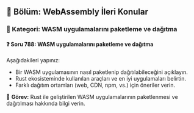 ## 📘 Bölüm: WebAssembly İleri Konular  
### 🔹 Kategori: WASM uygulamalarını paketleme ve dağıtma  
#### ❓ Soru 788: WASM uygulamalarını paketleme ve dağıtma

Aşağıdakileri yapınız:

- Bir WASM uygulamasının nasıl paketlenip dağıtılabileceğini açıklayın.
- Rust ekosisteminde kullanılan araçları ve en iyi uygulamaları belirtin.
- Farklı dağıtım ortamları (web, CDN, npm, vs.) için öneriler verin.

🔧 **Görev:** Rust ile geliştirilen WASM uygulamalarının paketlenmesi ve dağıtılması hakkında bilgi verin.

